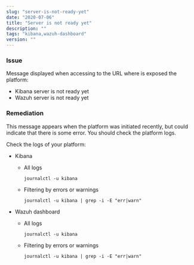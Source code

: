 ```yaml
---
slug: "server-is-not-ready-yet"
date: "2020-07-06"
title: "Server is not ready yet"
description: ""
tags: "kibana,wazuh-dashboard"
version: ""
---
```


### Issue

Message displayed when accessing to the URL where is exposed the platform:
- Kibana server is not ready yet 
- Wazuh server is not ready yet


### Remediation

This message appears when the platform was initiated recently, but could indicate that there is some error. You should check the platform logs.

Check the logs of your platform:

- Kibana

  - All logs

    ```
    journalctl -u kibana
    ```

  - Filtering by errors or warnings

    ```
    journalctl -u kibana | grep -i -E "err|warn"
    ```



- Wazuh dashboard

  - All logs

    ```
    journalctl -u kibana
    ```

  - Filtering by errors or warnings

    ```
    journalctl -u kibana | grep -i -E "err|warn"
    ```